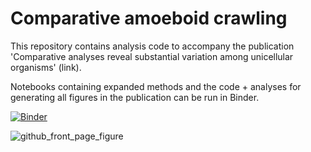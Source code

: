 # Comparative amoeboid crawling

This repository contains analysis code to accompany the publication 'Comparative analyses reveal substantial variation among unicellular organisms' (link).

Notebooks containing expanded methods and the code + analyses for generating all figures in the publication can be run in Binder.


[![Binder](https://mybinder.org/badge_logo.svg)](https://mybinder.org/v2/gh/ryanayork/comparative-amoeboid-crawling/main)


![github_front_page_figure](https://user-images.githubusercontent.com/64554648/182730384-e9e60ead-8651-4c23-a484-b69bdd6ffe88.png)


